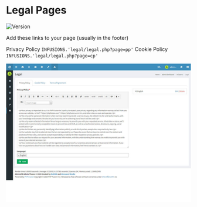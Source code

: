 # Legal Pages

![Version](https://img.shields.io/badge/Version-1.0.0-blue.svg)

Add these links to your page (usually in the footer)

Privacy Policy `INFUSIONS.'legal/legal.php?page=pp'`
Cookie Policy `INFUSIONS.'legal/legal.php?page=cp'`

![Preview](screenshot.jpg)
